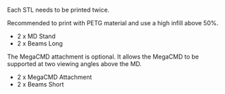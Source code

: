 Each STL needs to be printed twice.

Recommended to print with PETG material and use a high infill above 50%.

- 2 x MD Stand
- 2 x Beams Long

The MegaCMD attachment is optional. It allows the MegaCMD to be supported at two viewing angles above the MD.

- 2 x MegaCMD Attachment
- 2 x Beams Short
